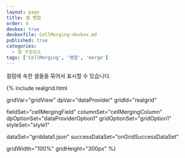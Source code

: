 ```yaml
---
layout: page
title: 셀 병합
order: 4
devbox: true
devboxfile: CellMerging-devbox.md
published: true
categories:
  - 셀 구성요소
tags: ['CellMerging', '병합', 'merge']
---
```


컬럼에 속한 셀들을 묶어서 표시할 수 있습니다.

<script>
var onGridSuccessDataSet = function(data, textStatus, jqXHR) {
  dataProvider.setRows(data);
}
</script>

{% include realgrid.html

  gridVar="gridView"
  dpVar="dataProvider"
  gridId="realgrid"

  fieldSet="cellMergingField"
  columnSet="cellMergingColumn"
  dpOptionSet="dataProviderOption1"
  gridOptionSet="gridOption1"
  styleSet="style1"

  dataSet="griddata1.json"
  successDataSet="onGridSuccessDataSet"

  gridWidth="100%"
  gridHeight="300px" %}

<!-- 비교해보고 나중에 지우세요.
  include realgrid.html
  gridVar="gridView"
  dpVar="dataProvider"
  fieldSet="cellMergingField"
  columnSet="cellMergingColumn"
  dpOptionSet="dataProviderOption1"
  gridOptionSet="gridOption1"
  styleSet="style1"
  dataSet="griddata1"
  gridId="realgrid"
  gridWidth="100%"
  gridHeight="300px"
-->
